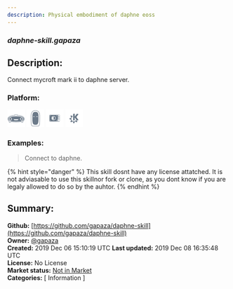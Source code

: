 ```yaml
---
description: Physical embodiment of daphne eoss
---
```


### _daphne-skill.gapaza_  
## Description:  
Connect mycroft mark ii to daphne server.  
### Platform:  
 ![Mark I](../.gitbook/assets/mark-1-icon.png)  ![Mark II](../.gitbook/assets/mark-2-icon.png)  ![Picroft](../.gitbook/assets/picroft-icon.png)  ![plasmoid](../.gitbook/assets/kde.png)   
### Examples:  
> Connect to daphne.  
  
{% hint style="danger" %}
This skill dosnt have any license attatched. It is not adviasable to use this skillnor fork or clone, as you dont know if you are legaly allowed to do so by the auhtor.
{% endhint %}
  
## Summary:  
**Github:** [https://github.com/gapaza/daphne-skill](https://github.com/gapaza/daphne-skill)  
**Owner:** [@gapaza](https://github.com/gapaza)  
**Created:** 2019 Dec 06 15:10:19 UTC  **Last updated:** 2019 Dec 08 16:35:48 UTC  
**License:** No License  
**Market status:** [Not in Market](https://market.mycroft.ai/skill/)  
**Categories:** [ Information ]   
